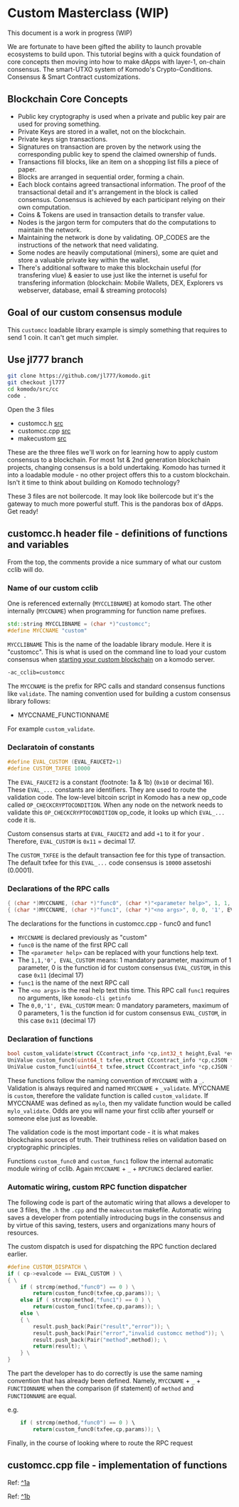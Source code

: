 # Custom Masterclass (WIP)
This document is a work in progress (WIP)

We are fortunate to have been gifted the ability to launch provable ecosystems to build upon.  This tutorial begins with a quick foundation of core concepts then moving into how to make dApps with layer-1, on-chain consensus. The smart-UTXO system of Komodo's Crypto-Conditions.  Consensus & Smart Contract customizations.

## Blockchain Core Concepts
* Public key cryptography is used when a private and public key pair are used for proving something.
* Private Keys are stored in a wallet, not on the blockchain.
* Private keys sign transactions.
* Signatures on transaction are proven by the network using the corresponding public key to spend the claimed ownership of funds.
* Transactions fill blocks, like an item on a shopping list fills a piece of paper.
* Blocks are arranged in sequential order, forming a chain.
* Each block contains agreed transactional information. The proof of the transactional detail and it's arrangement in the block is called consensus. Consensus is achieved by each participant relying on their own computation.
* Coins & Tokens are used in transaction details to transfer value.
* Nodes is the jargon term for computers that do the computations to maintain the network.
* Maintaining the network is done by validating.  OP_CODES are the instructions of the network that need validating.
* Some nodes are heavily computational (miners), some are quiet and store a valuable private key within the wallet.
* There's additional software to make this blockchain useful (for transfering vlue) & easier to use just like the internet is useful for transfering information (blockchain: Mobile Wallets, DEX, Explorers vs webserver, database, email & streaming protocols)

## Goal of our custom consensus module
This `customcc` loadable library example is simply something that requires to send 1 coin.  It can't get much simpler.

## Use jl777 branch

```bash
git clone https://github.com/jl777/komodo.git
git checkout jl777
cd komodo/src/cc
code .
```
Open the 3 files
* customcc.h [src](https://github.com/jl777/komodo/blob/jl777/src/cc/customcc.h)
* customcc.cpp [src](https://github.com/jl777/komodo/blob/jl777/src/cc/customcc.cpp)
* makecustom [src](https://github.com/jl777/komodo/blob/jl777/src/cc/makecustom)

These are the three files we'll work on for learning how to apply custom consensus to a blockchain.  For most 1st & 2nd generation blockchain projects, changing consensus is a bold undertaking.  Komodo has turned it into a loadable module - no other project offers this to a custom blockchain.  Isn't it time to think about building on Komodo technology?

These 3 files are not boilercode.  It may look like boilercode but it's the gateway to much more powerful stuff.   This is the pandoras box of dApps.  Get ready!

## customcc.h header file - definitions of functions and variables
From the top, the comments provide a nice summary of what our custom cclib will do.

### Name of our custom cclib
One is referenced externally (`MYCCLIBNAME`) at komodo start.  The other internally (`MYCCNAME`) when programming for function name prefixes.

```cpp
std::string MYCCLIBNAME = (char *)"customcc";
#define MYCCNAME "custom"
```
`MYCCLIBNAME` This is the name of the loadable library module.  Here it is "customcc".  This is what is used on the command line to load your custom consensus when [starting your custom blockchain](/basic-docs/installations/creating-asset-chains.html) on a komodo server.

```bash
-ac_cclib=customcc
```

The `MYCCNAME` is the prefix for RPC calls and standard consensus functions like `validate`.
The naming convention used for building a custom consensus library follows:
* MYCCNAME_FUNCTIONNAME

For example `custom_validate`.


### Declaratoin of constants
```cpp
#define EVAL_CUSTOM (EVAL_FAUCET2+1)
#define CUSTOM_TXFEE 10000
```
The `EVAL_FAUCET2` is a constant (footnote: 1a & 1b) (`0x10` or decimal 16).   These `EVAL_...` constants are identifiers.  They are used to route the validation code.  The low-level bitcoin script in Komodo has a new op_code called `OP_CHECKCRYPTOCONDITION`.   When any node on the network needs to validate this `OP_CHECKCRYPTOCONDITION` op_code, it looks up which `EVAL_...` code it is.

Custom consensus starts at `EVAL_FAUCET2` and add `+1` to it for your .  Therefore, `EVAL_CUSTOM` is `0x11` = decimal 17.

The `CUSTOM_TXFEE` is the default transaction fee for this type of transaction.  The default txfee for this `EVAL_...` code consensus is `10000` assetoshi (0.0001).


### Declarations of the RPC calls
```cpp
{ (char *)MYCCNAME, (char *)"func0", (char *)"<parameter help>", 1, 1, '0', EVAL_CUSTOM },
{ (char *)MYCCNAME, (char *)"func1", (char *)"<no args>", 0, 0, '1', EVAL_CUSTOM },
```
The declarations for the functions in customcc.cpp - func0 and func1

* `MYCCNAME` is declared previously as "custom"
* `func0` is the name of the first RPC call
* The `<parameter help>` can be replaced with your functions help text.
* The `1,1,'0', EVAL_CUSTOM` means: 1 mandatory parameter, maximum of 1 parameter, 0 is the function id for custom consensus `EVAL_CUSTOM`, in this case `0x11` (decimal 17)
* `func1` is the name of the next RPC call
* The `<no args>` is the real help text this time.  This RPC call `func1` requires no arguments, like `komodo-cli getinfo`
* The `0,0,'1', EVAL_CUSTOM` mean: 0 mandatory parameters, maximum of 0 parameters, 1 is the function id for custom consensus `EVAL_CUSTOM`, in this case `0x11` (decimal 17)

### Declaration of functions
```cpp
bool custom_validate(struct CCcontract_info *cp,int32_t height,Eval *eval,const CTransaction tx);
UniValue custom_func0(uint64_t txfee,struct CCcontract_info *cp,cJSON *params);
UniValue custom_func1(uint64_t txfee,struct CCcontract_info *cp,cJSON *params);
```
These functions follow the naming convention of `MYCCNAME` with a `_`.  Validation is always required and named `MYCCNAME` + `_validate`.  MYCCNAME is `custom`, therefore the validate function is called `custom_validate`.   If MYCCNAME was defined as `mylo`, then my validate function would be called `mylo_validate`.  Odds are you will name your first cclib after yourself or someone else just as loveable.

The validation code is the most important code - it is what makes blockchains sources of truth.  Their truthiness relies on validation based on cryptographic principles.

Functions `custom_func0` and `custom_func1` follow the internal automatic module wiring of cclib.  Again `MYCCNAME` + `_` + `RPCFUNCS` declared earlier.

### Automatic wiring, custom RPC function dispatcher

The following code is part of the automatic wiring that allows a developer to use 3 files, the `.h` the `.cpp` and the `makecustom` makefile.   Automatic wiring saves a developer from potentially  introducing bugs in the consensus and by virtue of this saving, testers, users and organizations many hours of resources.

The custom dispatch is used for dispatching the RPC function declared earlier.

```cpp
#define CUSTOM_DISPATCH \
if ( cp->evalcode == EVAL_CUSTOM ) \
{ \
    if ( strcmp(method,"func0") == 0 ) \
        return(custom_func0(txfee,cp,params)); \
    else if ( strcmp(method,"func1") == 0 ) \
        return(custom_func1(txfee,cp,params)); \
    else \
    { \
        result.push_back(Pair("result","error")); \
        result.push_back(Pair("error","invalid customcc method")); \
        result.push_back(Pair("method",method)); \
        return(result); \
    } \
}
```

The part the developer has to do correctly is use the same naming convention that has already been defined.  Namely, `MYCCNAME` + `_` + `FUNCTIONNAME` when the comparison (if statement) of `method` and `FUNCTIONNAME` are equal.

e.g.
```cpp
    if ( strcmp(method,"func0") == 0 ) \
        return(custom_func0(txfee,cp,params)); \
```

Finally, in the course of looking where to route the RPC request

## customcc.cpp file - implementation of functions





Ref: [^1a](https://github.com/jl777/komodo/blob/jl777/src/cc/eval.h#L63)

Ref: [^1b](https://github.com/jl777/komodo/blob/jl777/src/cc/cclib.cpp#L31)
